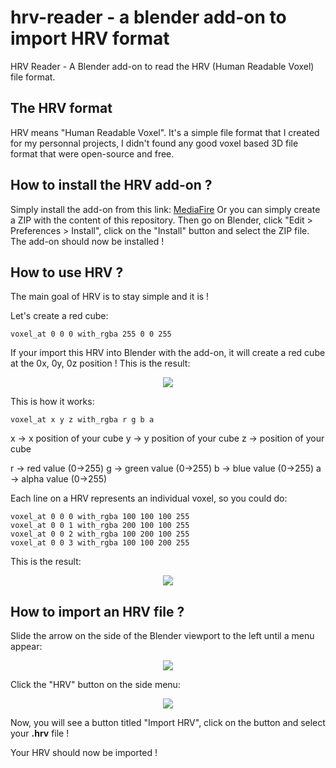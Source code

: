 # hrv-reader - a blender add-on to import HRV format
HRV Reader - A Blender add-on to read the HRV (Human Readable Voxel) file format.

## The HRV format
HRV means "Human Readable Voxel".
It's a simple file format that I created for my personnal projects, I didn't found any good voxel  based 3D file format that were open-source and free.

## How to install the HRV add-on ?
Simply install the add-on from this link: [MediaFire](http://www.mediafire.com/file/i55wq66mlkvihnp/hrv_reader001build.zip/file)
Or you can simply create a ZIP with the content of this repository.
Then go on Blender, click "Edit > Preferences > Install", click on the "Install" button and select the ZIP file.
The add-on should now be installed !

## How to use HRV ?
The main goal of HRV is to stay simple and it is !

Let's create a red cube:
```
voxel_at 0 0 0 with_rgba 255 0 0 255
```
If your import this HRV into Blender with the add-on, it will create a red cube at the 0x, 0y, 0z position !
This is the result:
<p align="center">
  <img src="https://i.imgur.com/L2wSTJY.png">
 </p>


This is how it works:
```
voxel_at x y z with_rgba r g b a
```
x -> x position of your cube
y -> y position of your cube
z -> position of your cube

r -> red value (0->255)
g -> green value (0->255)
b -> blue value (0->255)
a -> alpha value (0->255)

Each line on a HRV represents an individual voxel, so you could do:
```
voxel_at 0 0 0 with_rgba 100 100 100 255
voxel_at 0 0 1 with_rgba 200 100 100 255
voxel_at 0 0 2 with_rgba 100 200 100 255
voxel_at 0 0 3 with_rgba 100 100 200 255
```
This is the result:
<p align="center">
  <img src="https://i.imgur.com/w6JLMIR.png">
 </p>

## How to import an HRV file ?
Slide the arrow on the side of the Blender viewport to the left until a menu appear:
<p align="center">
  <img src="https://i.imgur.com/6RKT54s.png">
 </p>

Click the "HRV" button on the side menu:
<p align="center">
  <img src="https://i.imgur.com/NECWmUs.png">
 </p>

Now, you will see a button titled "Import HRV", click on the button and select your **.hrv** file !

Your HRV should now be imported !

